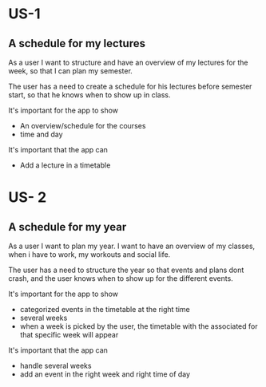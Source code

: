 # US-1
## A schedule for my lectures
As a user I want to structure and have an overview of my lectures for the week, so that I can plan my semester.

The user has a need to create a schedule for his lectures before semester start, so that he knows when to show up in class. 

It's important for the app to show
* An overview/schedule for the courses 
* time and day

It's important that the app can
* Add a lecture in a timetable 

# US- 2
## A schedule for my year
As a user I want to plan my year. I want to have an overview of my classes, when i have to work, my workouts and social life. 

The user has a need to structure the year so that events and plans dont crash, and the user knows when to show up for the different events. 

It's important for the app to show
* categorized events in the timetable at the right time 
* several weeks
* when a week is picked by the user, the timetable with the associated for that specific week will appear

It's important that the app can
* handle several weeks
* add an event in the right week and right time of day
